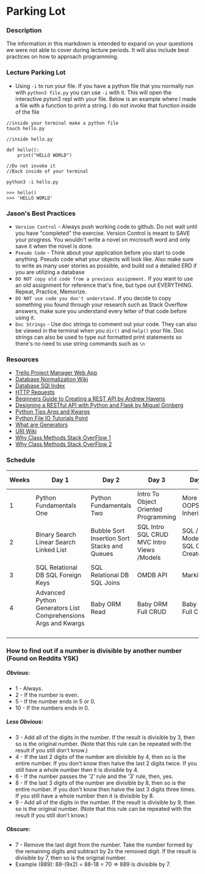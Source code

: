 # Parking Lot

### Description

The information in this markdown is intended to expand on your questions we were not able to cover during lecture periods. It will also include best practices on how to approach programming. 

### Lecture Parking Lot

* Using `-i` to run your file. If you have a python file that you normally run with `python3 file.py` you can use `-i` with it. This will open the interactive pyton3 repl with your file. Below is an example where I made a file with a function to print a string. I do not invoke that function inside of the file

```
//inside your terminal make a python file
touch hello.py

//inside hello.py

def hello():
	print("HELLO WORLD")
	
//Do not invoke it
//Back inside of your terminal

python3 -i hello.py

>>> hello()
>>> 'HELLO WORLD'
```

### Jason's Best Practices

* `Version Control` - Always push working code to github. Do not wait until you have "completed" the exercise. Version Control is meant to SAVE your progress. You wouldn't write a novel on microsoft word and only save it when the novel is done. 
* `Pseudo Code` - Think about your application before you start to code anything. Pseudo code what your objects will look like. Also make sure to write as many user stories as possible, and build out a detailed ERD if you are utilizing a database
* `DO NOT copy old code from a previous assignment.` If you want to use an old assignment for reference that's fine, but type out EVERYTHING. Repeat, Practice, Memorize.
* `DO NOT use code you don't understand.` If you decide to copy something you found through your research such as Stack Overflow answers, make sure you understand every letter of that code before using it. 
* `Doc Strings` - Use doc strings to comment out your code. They can also be viewed in the terminal when you `dir()` and `help()` your file. Doc strings can also be used to type out formatted print statements so there's no need to use string commands such as `\n`

### Resources

* [Trello Project Manager Web App](https://trello.com/)
* [Database Normalization Wiki](https://en.wikipedia.org/wiki/Database_normalization)
* [Database SQl Index](http://www.programmerinterview.com/index.php/database-sql/what-is-an-index/)
* [HTTP Requests](http://www.tutorialspoint.com/http/http_requests.htm)
* [Beginners Guide to Creating a REST API by Andrew Havens](http://www.andrewhavens.com/posts/20/beginners-guide-to-creating-a-rest-api/)
* [Designing a RESTful API with Python and Flask by Miguel Grinberg](http://blog.miguelgrinberg.com/post/designing-a-restful-api-with-python-and-flask)
* [Python Tips Args and Kwargs](http://pythontips.com/2013/08/04/args-and-kwargs-in-python-explained/)
* [Python File IO Tutorials Point](http://www.tutorialspoint.com/python/python_files_io.htm)
* [What are Generators](https://www.jeffknupp.com/blog/2013/04/07/improve-your-python-yield-and-generators-explained/)
* [URI Wiki](https://en.wikipedia.org/wiki/Uniform_Resource_Identifier)
* [Why Class Methods Stack OverFlow 1](http://stackoverflow.com/questions/10586787/when-should-i-use-classmethod-and-when-def-methodself)
* [Why Class Methods Stack OverFlow 2](http://stackoverflow.com/questions/38238/what-are-class-methods-in-python-for)


### Schedule 

| Weeks | Day 1                                                          | Day 2                                        | Day 3                                      | Day 4                              | Day 5                                    | Weekend Assignments      |
|-------|----------------------------------------------------------------|----------------------------------------------|--------------------------------------------|------------------------------------|------------------------------------------|--------------------------|
| 1     | Python  Fundamentals  One                                      | Python Fundamentals Two                      | Intro To Object Oriented Programming       | More OOPS and Inheritance          | Review                                   |                          |
| 2     | Binary Search Linear Search Linked List                        | Bubble Sort Insertion Sort Stacks and Queues | SQL Intro SQL CRUD MVC Intro Views /Models | SQL / MVC Models SQL Conn Createdb | Binary Search Tree Merge Sort Quick Sort | Xmas Break RPG Blackjack |
| 3     | SQL Relational DB SQL Foreign Keys                             | SQL Relational DB SQL Joins                  | OMDB API                                   | Markit API                         | API                                      | Trader to Bank           |
| 4     | Advanced Python Generators List Comprehensions Args and Kwargs | Baby ORM Read                                | Baby ORM  Full CRUD                        | Baby ORM  Full CRUD                | Assessment                               |                          |
|       |                                                                |                                              |                                            |                                    |                                          |                          |
|       |                                                                |                                              |                                            |                                    |                                          |                          |
|       |                                                                |                                              |                                            |                                    |                                          |                          |
|       |                                                                |                                              |                                            |                                    |                                          |                          |






### How to find out if a number is divisible by another number (Found on Reddits YSK)

##### Obvious:

* 1 - Always.
* 2 - If the number is even.
* 5 - If the number ends in 5 or 0.
* 10 - If the numbers ends in 0.

##### Less Obvious:

* 3 - Add all of the digits in the number. If the result is divisible by 3, then so is the original number. (Note that this rule can be repeated with the result if you still don't know.)
* 4 - If the last 2 digits of the number are divisible by 4, then so is the entire number. If you don't know then halve the last 2 digits twice. If you still have a whole number then it is divisible by 4.
* 6 - If the number passes the '2' rule and the '3' rule, then, yes.
* 8 - If the last 3 digits of the number are divisible by 8, then so is the entire number. If you don't know then halve the last 3 digits three times. If you still have a whole number then it is divisible by 8.
* 9 - Add all of the digits in the number. If the result is divisible by 9, then so is the original number. (Note that this rule can be repeated with the result if you still don't know.)

##### Obscure:

* 7 - Remove the last digit from the number. Take the number formed by the remaining digits and subtract by 2x the removed digit. If the result is divisible by 7, then so is the original number.
* Example (889): 88-(9x2) = 88-18 = 70
=> 889 is divisible by 7.